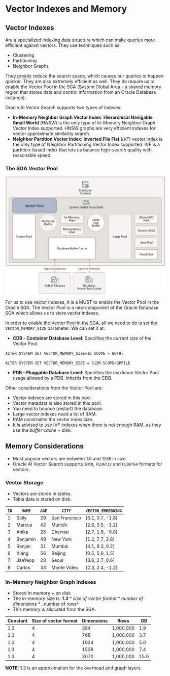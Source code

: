# Vector Indexes and Memory

## Vector Indexes

Are a specialized indexing data structure which can make queries more efficient against vectors. They use techniques
such as:

- Clustering
- Partitioning
- Neighbor Graphs

They greatly reduce the search space, which causes our queries to happen quicker. They are also extremely efficient
as well.
They do require us to enable the Vector Pool in the SGA (System Global Area - a shared memory region that stores data
and control information from an Oracle Database instance).

Oracle AI Vector Search supports two types of indexes:

- **In-Memory Neighbor Graph Vector Index**: **Hierarchical Navigable Small World** (_HNSW_) is the only type of
  In-Memory Neighbor Graph Vector Index supported. HNSW graphs are very efficient indexes for vector approximate
  similarity search.
- **Neighbor Partition Vector Index**: **Inverted File Flat** (_IVF_) vector index is the only type of Neighbor
  Partitioning Vector Index supported. IVF is a partition-based index that lets us balance high-search quality with
  reasonable speed.

### The SGA Vector Pool

![Oracle SGA Vector Pool](../images/vector_pool_sga.png)

For us to use vector indexes, it is a MUST to enable the Vector Pool in the Oracle SGA. The Vector Pool is a
new component of the Oracle Database SGA which allows us to store vector indexes.

In order to enable the Vector Pool in the SGA, all we need to do is set the `VECTOR_MEMORY_SIZE` parameter. We can set
it at:

- **CDB - Container Database Level**: Specifies the current size of the Vector Pool.

```oraclesqlplus
ALTER SYSTEM SET VECTOR_MEMORY_SIZE=1G SCOPE = BOTH;
```

```oraclesqlplus
ALTER SYSTEM SET VECTOR_MEMORY_SIZE = 512M SCOPE=SPFILE
```

- **PDB - Pluggable Database Level**: Specifies the maximum Vector Pool usage allowed by a PDB. Inherits from the CDB.

Other considerations from the Vector Pool are:

- Vector indexes are stored in this pool.
- Vector metadata is also stored in this pool.
- You need to bounce (restart) the database.
- Large vector indexes need a lot of RAM.
- RAM constraints the vector index size.
- It is advised to use IVF indexes when there is not enough RAM, as they use the _buffer cache + disk_.

## Memory Considerations

- Most popular vectors are between 1.5 and 12`KB` in size.
- Oracle AI Vector Search supports `INT8`, `FLOAT32` and `FLOAT64` formats for vectors.

### Vector Storage

- Vectors are stored in tables.
- Table data is stored on disk.

| `ID` | `NAME`   | `AGE` | `CITY`        | `VECTOR_EMBEDDING` |
|------|----------|-------|---------------|--------------------|
| 1    | Sally    | 29    | San Francisco | [3.1, 0.7, -1.8]   |
| 2    | Marcus   | 42    | Munich        | [2.6, 3.5, -1.2]   |
| 3    | Anika    | 25    | Chennai       | [2.7, 1.6, -0.8]   |
| 4    | Benjamin | 49    | New York      | [1.2, 7.7, 2.8]    |
| 5    | Ranjan   | 31    | Mumbai        | [4.1, 9.3, 0.2]    |
| 6    | Xiang    | 56    | Beijing       | [0.5, 5.6, 1.5]    |
| 7    | JaeYeop  | 28    | Seoul         | [3.6, 2.7, 0.6]    |
| 8    | Carlos   | 33    | Monte Video   | [2.3, 2.4, -1.2]   |

### In-Memory Neighbor Graph Indexes

- Stored in memory + on disk
- The in-memory size is: **1.3** * _size of vector format_ * _number of dimensions_ * _number of rows*
- This memory is allocated from the SGA.

| Constant | Size of vector format | Dimensions | Rows      | GB   |
|----------|-----------------------|------------|-----------|------|
| 1.3      | 4                     | 384        | 1,000,000 | 1.9  |
| 1.3      | 4                     | 768        | 1,000,000 | 3.7  |
| 1.3      | 4                     | 1024       | 1,000,000 | 5.0  |
| 1.3      | 4                     | 1536       | 1,000,000 | 7.4  |
| 1.3      | 4                     | 3072       | 1,000,000 | 15.0 |

**NOTE**: 1.3 is an approximation for the overhead and graph layers.
